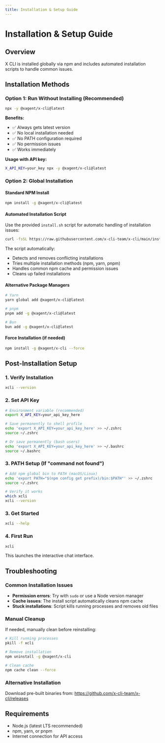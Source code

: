 ```yaml
---
title: Installation & Setup Guide
---
```


# Installation & Setup Guide

## Overview

X CLI is installed globally via npm and includes automated installation scripts to handle common issues.

## Installation Methods

### Option 1: Run Without Installing (Recommended)

```bash
npx -y @xagent/x-cli@latest
```

**Benefits:**

- ✅ Always gets latest version
- ✅ No local installation needed
- ✅ No PATH configuration required
- ✅ No permission issues
- ✅ Works immediately

**Usage with API key:**

```bash
X_API_KEY=your_key npx -y @xagent/x-cli@latest
```

### Option 2: Global Installation

#### Standard NPM Install

```bash
npm install -g @xagent/x-cli@latest
```

#### Automated Installation Script

Use the provided `install.sh` script for automatic handling of installation issues:

```bash
curl -fsSL https://raw.githubusercontent.com/x-cli-team/x-cli/main/install.sh | bash
```

The script automatically:

- Detects and removes conflicting installations
- Tries multiple installation methods (npm, yarn, pnpm)
- Handles common npm cache and permission issues
- Cleans up failed installations

#### Alternative Package Managers

```bash
# Yarn
yarn global add @xagent/x-cli@latest

# pnpm
pnpm add -g @xagent/x-cli@latest

# Bun
bun add -g @xagent/x-cli@latest
```

#### Force Installation (if needed)

```bash
npm install -g @xagent/x-cli --force
```

## Post-Installation Setup

### 1. Verify Installation

```bash
xcli --version
```

### 2. Set API Key

```bash
# Environment variable (recommended)
export X_API_KEY=your_api_key_here

# Save permanently to shell profile
echo 'export X_API_KEY=your_api_key_here' >> ~/.zshrc
source ~/.zshrc

# Or save permanently (bash users)
echo 'export X_API_KEY=your_api_key_here' >> ~/.bashrc
source ~/.bashrc
```

### 3. PATH Setup (If "command not found")

```bash
# Add npm global bin to PATH (macOS/Linux)
echo 'export PATH="$(npm config get prefix)/bin:$PATH"' >> ~/.zshrc
source ~/.zshrc

# Verify it works
which xcli
xcli --version
```

### 3. Get Started

```bash
xcli --help
```

### 4. First Run

```bash
xcli
```

This launches the interactive chat interface.

## Troubleshooting

### Common Installation Issues

- **Permission errors**: Try with `sudo` or use a Node version manager
- **Cache issues**: The install script automatically cleans npm cache
- **Stuck installations**: Script kills running processes and removes old files

### Manual Cleanup

If needed, manually clean before reinstalling:

```bash
# Kill running processes
pkill -f xcli

# Remove installation
npm uninstall -g @xagent/x-cli

# Clean cache
npm cache clean --force
```

### Alternative Installation

Download pre-built binaries from: https://github.com/x-cli-team/x-cli/releases

## Requirements

- Node.js (latest LTS recommended)
- npm, yarn, or pnpm
- Internet connection for API access
